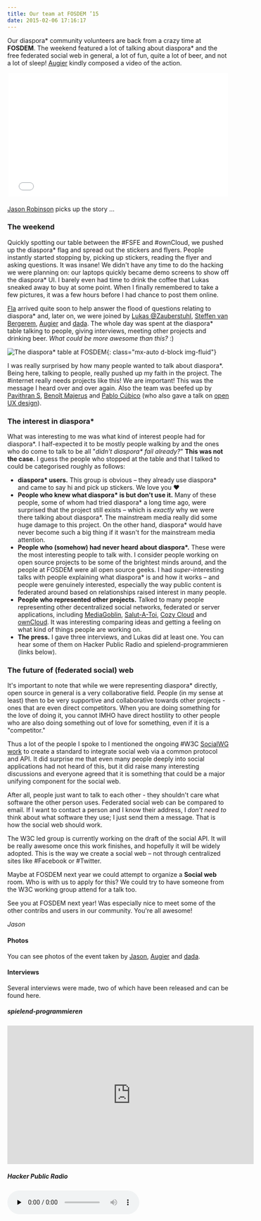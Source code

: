 ```yaml
---
title: Our team at FOSDEM ’15
date: 2015-02-06 17:16:17
---
```


Our diaspora\* community volunteers are back from a crazy time at **FOSDEM**. The weekend featured a lot of talking about diaspora\* and the free federated social web in general, a lot of fun, quite a lot of beer, and not a lot of sleep! [Augier](https://diaspora-fr.org/people/6f48214497d8d2c1) kindly composed a video of the action.

<div style="text-align: center; margin-bottom: 20px;"><iframe src="//player.vimeo.com/video/118938135" width="500" height="281" frameborder="0" webkitallowfullscreen mozallowfullscreen allowfullscreen></iframe></div>

 [Jason Robinson](https://iliketoast.net/people/7ed1555bc6ae03db) picks up the story …

### The weekend

Quickly spotting our table between the #FSFE and #ownCloud, we pushed up the diaspora\* flag and spread out the stickers and flyers. People instantly started stopping by, picking up stickers, reading the flyer and asking questions. It was insane! We didn't have any time to do the hacking we were planning on: our laptops quickly became demo screens to show off the diaspora\* UI. I barely even had time to drink the coffee that Lukas sneaked away to buy at some point. When I finally remembered to take a few pictures, it was a few hours before I had chance to post them online.

[Fla](https://diaspora-fr.org/people/ccac722d863119dc) arrived quite soon to help answer the flood of questions relating to diaspora\* and, later on, we were joined by [Lukas @Zauberstuhl](https://sechat.org/people/18ad211f33c65726), [Steffen van Bergerem](https://pod.omgsrsly.net/people/6273149f1c8881f5), [Augier](https://diaspora-fr.org/people/6f48214497d8d2c1) and [dada](https://diaspote.org/people/7fcdd8d08c2d0132bba82d9862fed453). The whole day was spent at the diaspora\* table talking to people, giving interviews, meeting other projects and drinking beer. *What could be more awesome than this?* :)

![The diaspora\* table at FOSDEM](<%= static_url("blog/2015-02-06/IMG_6755.JPG") %>){: class="mx-auto d-block img-fluid"}

I was really surprised by how many people wanted to talk about diaspora\*. Being here, talking to people, really pushed up my faith in the project. The #internet really needs projects like this! We are important! This was the message I heard over and over again.
Also the team was beefed up by [Pavithran S](https://joindiaspora.com/people/4d1101262c17433a54000c03), [Benoît Majerus](https://framasphere.org/people/493d92501a7f013283702a0000053625) and [Pablo Cúbico](https://joindiaspora.com/people/da54700611117cc4) (who also gave a talk on [open UX design](https://fosdem.org/2015/schedule/event/session_6/)).

### The interest in diaspora\*

What was interesting to me was what kind of interest people had for diaspora\*. I half-expected it to be mostly people walking by and the ones who do come to talk to be all "*didn't diaspora\* fail already?*" **This was not the case.** I guess the people who stopped at the table and that I talked to could be categorised roughly as follows:

- **diaspora\* users.** This group is obvious – they already use diaspora\* and came to say hi and pick up stickers. We love you ♥ 
- **People who knew what diaspora\* is but don't use it.** Many of these people, some of whom had tried diaspora\* a long time ago, were surprised that the project still exists – which is *exactly* why we were there talking about diaspora\*. The mainstream media really did some huge damage to this project. On the other hand, diaspora\* would have never become such a big thing if it wasn't for the mainstream media attention. 
- **People who (somehow) had never heard about diaspora\*.** These were the most interesting people to talk with. I consider people working on open source projects to be some of the brightest minds around, and the people at FOSDEM were all open source geeks. I had *super*-interesting talks with people explaining what diaspora\* is and how it works – and people were genuinely interested, especially the way public content is federated around based on relationships raised interest in many people. 
- **People who represented other projects.** Talked to many people representing other decentralized social networks, federated or server applications, including [MediaGoblin](https://joindiaspora.com/people/e505c6bf94269a52), [Salut-A-Toi](http://salut-a-toi.org/), [Cozy Cloud](https://diaspora-fr.org/people/ce1528a0f88b013197aa01beea1f31e2) and [ownCloud](https://joindiaspora.com/people/b365477e45278012). It was interesting comparing ideas and getting a feeling on what kind of things people are working on.
- **The press.** I gave three interviews, and Lukas did at least one. You can hear some of them on Hacker Public Radio and spielend-programmieren (links below).

### The future of (federated social) web

It's important to note that while we were representing diaspora\* directly, open source in general is a very collaborative field. People (in my sense at least) then to be very supportive and collaborative towards other projects - ones that are even direct competitors. When you are doing something for the love of doing it, you cannot IMHO have direct hostility to other people who are also doing something out of love for something, even if it is a "competitor."

Thus a lot of the people I spoke to I mentioned the ongoing #W3C [SocialWG work](https://www.w3.org/wiki/Socialwg) to create a standard to integrate social web via a common protocol and API. It did surprise me that even many people deeply into social applications had not heard of this, but it did raise many interesting discussions and everyone agreed that it is something that could be a major unifying component for the social web.

After all, people just want to talk to each other - they shouldn't care what software the other person uses. Federated social web can be compared to email. If I want to contact a person and I know their address, I *don't need to* think about what software they use; I just send them a message. That is how the social web should work.

The W3C led group is currently working on the draft of the social API. It will be really awesome once this work finishes, and hopefully it will be widely adopted. This is the way we create a social web – not through centralized sites like #Facebook or #Twitter.

Maybe at FOSDEM next year we could attempt to organize a **Social web** room. Who is with us to apply for this? We could try to have someone from the W3C working group attend for a talk too.

See you at FOSDEM next year! Was especially nice to meet some of the other contribs and users in our community. You're all awesome!

*Jason*

#### Photos

You can see photos of the event taken by [Jason](https://cloud.jasonrobinson.me/public.php?service=gallery&t=d23b5f4940e5bbe4af6943de35eacfab), [Augier](https://cloud.jasonrobinson.me/public.php?service=gallery&t=5ebc394a3c60da415b352d5ed2375401) and [dada](https://www.dadall.info/oc/public.php?service=gallery&t=0e20f4842862937a42fd9ddc5bdb0bb4).

#### Interviews

Several interviews were made, two of which have been released and can be found here.

##### spielend-programmieren

<iframe width="560" height="315" src="https://www.youtube.com/embed/w5wr_PDrXyY" frameborder="0" allowfullscreen></iframe>

##### Hacker Public Radio

<audio preload="none" controls="" tabindex="0"><source type="audio/ogg" src="http://hackerpublicradio.org/eps/hpr1698.ogg#t=2024,2537"></source><source type="audio/mpeg" src="http://hackerpublicradio.org/eps/hpr1698.mp3#t=2024,2537"></source></audio>

